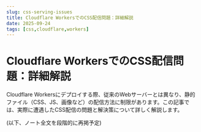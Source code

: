 ```yaml
---
slug: css-serving-issues
title: Cloudflare WorkersでのCSS配信問題：詳細解説
date: 2025-09-24
tags: [css,cloudflare,workers]
---
```


<!-- source: note/css-serving-issues.md -->

# Cloudflare WorkersでのCSS配信問題：詳細解説

Cloudflare Workersにデプロイする際、従来のWebサーバーとは異なり、静的ファイル（CSS、JS、画像など）の配信方法に制限があります。この記事では、実際に遭遇したCSS配信の問題と解決策について詳しく解説します。

(以下、ノート全文を段階的に再掲予定)
